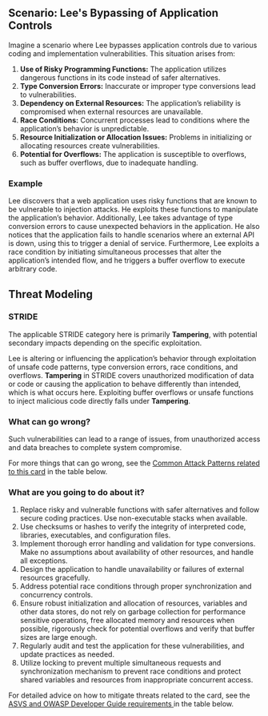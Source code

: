 ## Scenario: Lee's Bypassing of Application Controls

Imagine a scenario where Lee bypasses application controls due to various coding and implementation vulnerabilities. This situation arises from:

1. **Use of Risky Programming Functions:** The application utilizes dangerous functions in its code instead of safer alternatives.
2. **Type Conversion Errors:** Inaccurate or improper type conversions lead to vulnerabilities.
3. **Dependency on External Resources:** The application’s reliability is compromised when external resources are unavailable.
4. **Race Conditions:** Concurrent processes lead to conditions where the application’s behavior is unpredictable.
5. **Resource Initialization or Allocation Issues:** Problems in initializing or allocating resources create vulnerabilities.
6. **Potential for Overflows:** The application is susceptible to overflows, such as buffer overflows, due to inadequate handling.

### Example

Lee discovers that a web application uses risky functions that are known to be vulnerable to injection attacks. He exploits these functions to manipulate the application’s behavior. Additionally, Lee takes advantage of type conversion errors to cause unexpected behaviors in the application. He also notices that the application fails to handle scenarios where an external API is down, using this to trigger a denial of service. Furthermore, Lee exploits a race condition by initiating simultaneous processes that alter the application’s intended flow, and he triggers a buffer overflow to execute arbitrary code.

## Threat Modeling

### STRIDE

The applicable STRIDE category here is primarily **Tampering**, with potential secondary impacts depending on the specific exploitation.

Lee is altering or influencing the application’s behavior through exploitation of unsafe code patterns, type conversion errors, race conditions, and overflows.
**Tampering** in STRIDE covers unauthorized modification of data or code or causing the application to behave differently than intended, which is what occurs here.
Exploiting buffer overflows or unsafe functions to inject malicious code directly falls under **Tampering**.

### What can go wrong?

Such vulnerabilities can lead to a range of issues, from unauthorized access and data breaches to complete system compromise.

For more things that can go wrong, see the [Common Attack Patterns related to this card](#mapping 'Common Attack Patterns related to this card [internal]') in the table below.

### What are you going to do about it?

1. Replace risky and vulnerable functions with safer alternatives and follow secure coding practices. Use non-executable stacks when available.
2. Use checksums or hashes to verify the integrity of interpreted code, libraries, executables, and configuration files.
3. Implement thorough error handling and validation for type conversions. Make no assumptions about availability of other resources, and handle all exceptions.
4. Design the application to handle unavailability or failures of external resources gracefully.
5. Address potential race conditions through proper synchronization and concurrency controls.
6. Ensure robust initialization and allocation of resources, variables and other data stores, do not rely on garbage collection for performance sensitive operations, free allocated memory and resources when possible, rigorously check for potential overflows and verify that buffer sizes are large enough.
7. Regularly audit and test the application for these vulnerabilities, and update practices as needed.
8. Utilize locking to prevent multiple simultaneous requests and synchronization mechanism to prevent race conditions and protect shared variables and resources from inappropriate concurrent access.

For detailed advice on how to mitigate threats related to the card, see the [ASVS and OWASP Developer Guide requirements ](#mapping 'ASVS and OWASP Developer Guide requirements [internal]') in the table below.
